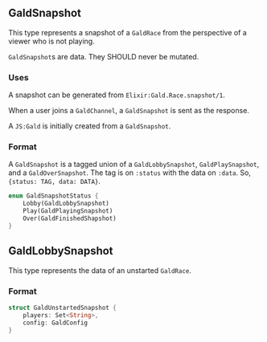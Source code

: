 ## GaldSnapshot

This type represents a snapshot of a `GaldRace` from the perspective of a
viewer who is not playing.

`GaldSnapshot`s are data. They SHOULD never be mutated.

### Uses

A snapshot can be generated from `Elixir:Gald.Race.snapshot/1`.

When a user joins a `GaldChannel`, a `GaldSnapshot` is sent as the response.

A `JS:Gald` is initially created from a `GaldSnapshot`.

### Format

A `GaldSnapshot` is a tagged union of a `GaldLobbySnapshot`,
`GaldPlaySnapshot`, and a `GaldOverSnapshot`. The tag is on `:status`
with the data on `:data`. So, `{status: TAG, data: DATA}`.

```rust
enum GaldSnapshotStatus {
    Lobby(GaldLobbySnapshot)
    Play(GaldPlayingSnapshot)
    Over(GaldFinishedShapshot)
}
```

## GaldLobbySnapshot

This type represents the data of an unstarted `GaldRace`.

### Format

```rust
struct GaldUnstartedSnapshot {
    players: Set<String>,
    config: GaldConfig
}
```